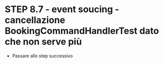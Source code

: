 STEP 8.7 - event soucing - cancellazione BookingCommandHandlerTest dato che non serve più
===================================================


- Passare allo step successivo
